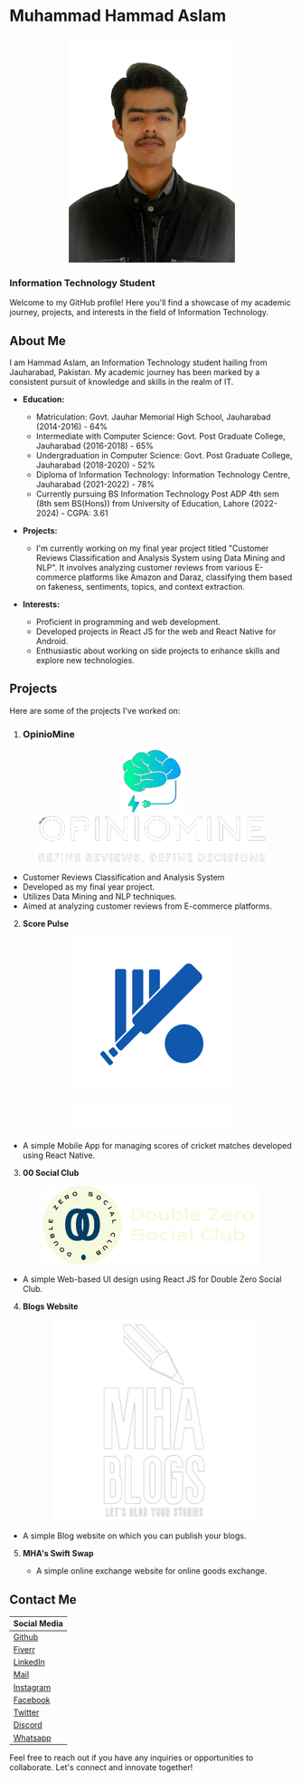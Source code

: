# Muhammad Hammad Aslam

<p align="center">
  <img src="https://github.com/hammadaslam1/hammadaslam1/blob/main/NTdNR8h5D3XR09eNydV665QX.jpg" height="400px" alt="Project Image">
</p>

<h3>
  Information Technology Student
</h3>

Welcome to my GitHub profile! Here you'll find a showcase of my academic journey, projects, and interests in the field of Information Technology. 

## About Me

I am Hammad Aslam, an Information Technology student hailing from Jauharabad, Pakistan. My academic journey has been marked by a consistent pursuit of knowledge and skills in the realm of IT.

- **Education:**
  - Matriculation: Govt. Jauhar Memorial High School, Jauharabad (2014-2016) - 64%
  - Intermediate with Computer Science: Govt. Post Graduate College, Jauharabad (2016-2018) - 65%
  - Undergraduation in Computer Science: Govt. Post Graduate College, Jauharabad (2018-2020) - 52%
  - Diploma of Information Technology: Information Technology Centre, Jauharabad (2021-2022) - 78%
  - Currently pursuing BS Information Technology Post ADP 4th sem (8th sem BS(Hons)) from University of Education, Lahore (2022-2024) - CGPA: 3.61

- **Projects:**
  - I'm currently working on my final year project titled "Customer Reviews Classification and Analysis System using Data Mining and NLP". It involves analyzing customer reviews from various E-commerce platforms like Amazon and Daraz, classifying them based on fakeness, sentiments, topics, and context extraction.

- **Interests:**
  - Proficient in programming and web development.
  - Developed projects in React JS for the web and React Native for Android.
  - Enthusiastic about working on side projects to enhance skills and explore new technologies.

## Projects

Here are some of the projects I've worked on:

1. ### **OpinioMine**

<p align="center">
  <img src="https://github.com/hammadaslam1/reviews-classifier/blob/main/frontend/src/assets/logos/logo192.png" alt="Project Image">
  <img src="https://github.com/hammadaslam1/reviews-classifier/blob/main/frontend/src/assets/logos/name_slogan.png" alt="Project Image">
</p>

   - Customer Reviews Classification and Analysis System
   - Developed as my final year project.
   - Utilizes Data Mining and NLP techniques.
   - Aimed at analyzing customer reviews from E-commerce platforms.

2. **Score Pulse**

<p align="center">
  <img src="https://github.com/hammadaslam1/score-pulse/blob/main/src/assets/logos/icon_lite.png" alt="Project Image">
</p>
<p align="center">
  <img src="https://github.com/hammadaslam1/score-pulse/blob/main/src/assets/logos/splash.png" alt="Project Image">
</p>

   - A simple Mobile App for managing scores of cricket matches developed using React Native.

3. **00 Social Club**

<p align="center">
  <img src="https://github.com/hammadaslam1/00-Social-Club-UI/blob/main/src/assets/logos/scLogo02.png" alt="Project Image">
</p>

   - A simple Web-based UI design using React JS for Double Zero Social Club.

4. **Blogs Website**

<p align="center">
  <img src="https://github.com/hammadaslam1/mha-blogs/blob/main/src/assets/blogs.png" alt="Project Image">
</p>

   - A simple Blog website on which you can publish your blogs.

5. **MHA's Swift Swap**

   - A simple online exchange website for online goods exchange.

## Contact Me

| **Social Media** |
|--------------|
| [Github](https://github.com/hammadaslam1)     |
| [Fiverr](https://www.fiverr.com/hammadaslam10)     |
| [LinkedIn](https://www.linkedin.com/in/hammadaslam10)     |
| [Mail](mailto:hammadaslam308@gmail.com)     |
| [Instagram](https://www.instagram.com/hammadaslam10)     |
| [Facebook](https://web.facebook.com/hammadaslam101)     |
| [Twitter](https://twitter.com/hammadaslam_10)     |
| [Discord](https://discordapp.com/users/1061504929681911879)     |
| [Whatsapp](https://wa.me/qr/7R7TGR2TSQAEE1)     |


Feel free to reach out if you have any inquiries or opportunities to collaborate. Let's connect and innovate together!

<!---
hammadaslam1/hammadaslam1 is a ✨ special ✨ repository because its `README.md` (this file) appears on your GitHub profile.
You can click the Preview link to take a look at your changes.
--->
